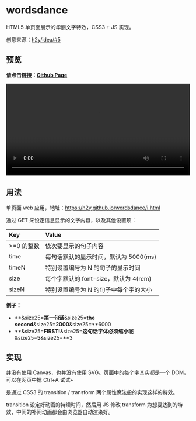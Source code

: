 # wordsdance

HTML5 单页面展示的华丽文字特效，CSS3 + JS 实现。

创意来源：[h2y/idea/#5](https://github.com/h2y/idea/issues/5)


## 预览

__请点击链接：[Github Page](https://h2y.github.io/wordsdance/i.html?0=%C2%A1feliz%20cumplea%C3%B1os!&5=Bon%20Anniversaire&10=Alles%20Gute%20Zum%20Geburtstag!&15=%D1%81%20%D0%B4%D0%B5%D0%BD%D1%8C%20%D1%80%D0%BE%D0%B6%D0%B4%D0%B5%D0%BD%D0%B8%D1%8F&20=Hro%27nia%20Polla%27!!!&25=%E3%81%8A%E8%AF%9E%E7%94%9F%E6%97%A5%E3%81%8A%E3%82%81%E3%81%A7%E3%81%A8%E3%81%94%E3%81%96%E3%81%84%E3%81%BE%E3%81%99&30=%E7%94%9F%E6%97%A5%E5%BF%AB%E4%B9%90%EF%BC%81&time0=3000)__

<video width="100%" controls autoplay loop src="https://hzy.pw/wp-content/uploads/2016/08/nimbus-record8-video.webm">
(你的浏览器不支持 video 标签或 webm 视频格式)
</video>


## 用法

单页面 web 应用，地址：<https://h2y.github.io/wordsdance/i.html>

通过 GET 来设定信息显示的文字内容，以及其他设置项：

|Key            |Value                                 |
|:--------------|:-------------------------------------|
|>=0 的整数     |依次要显示的句子内容                     |
|time           |每句话默认的显示时间，默认为 5000(ms)    |
|timeN          |特别设置编号为 N 的句子的显示时间        |
|size           |每个字默认的 font-size，默认为 4(rem)   |
|sizeN          |特别设置编号为 N 的句子中每个字的大小    |

**例子：**

- **&size25=**第一句话**&size25=**the second**&size25=**2000**&size25=**6000
- **&size25=**FIRST!**&size25=**这句话字体必须缩小呢**&size25=**5**&size25=**3


## 实现

并没有使用 Canvas，也并没有使用 SVG。页面中的每个字其实都是一个 DOM，可以在网页中摁 Ctrl+A 试试~

是通过 CSS3 的 transition / transform 两个属性魔法般的实现这样的特效。

transition 设定好动画的持续时间，然后用 JS 修改 transform 为想要达到的特效，中间的补间动画都会由浏览器自动渲染好。
